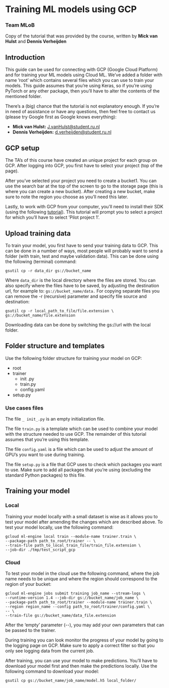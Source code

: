 # Training ML models using GCP
### Team MLoB

Copy of the tutorial that was provided by the course, written by __Mick van Hulst__ and __Dennis Verheijden__

## Introduction
This guide can be used for connecting with GCP (Google Cloud Platform) and
for training your ML models using Cloud ML. We’ve added a folder with name
’root’ which contains several files which you can use to train your models. This
guide assumes that you’re using Keras, so if you’re using PyTorch or any other
package, then you’ll have to alter the contents of the mentioned folder.

There’s a (big) chance that the tutorial is not explanatory enough. If you’re in
need of assistance or have any questions, then feel free to contact us (please try
Google first as Google knows everything):

* __Mick van Hulst:__ J.vanHulst@student.ru.nl
* __Dennis Verheijden:__ d.verheijden@student.ru.nl

## GCP setup
The TA’s of this course have created an unique project for each group on GCP.
After logging into GCP, you first have to select your project (top of the page).

After you’ve selected your project you need to create a bucket1. You can use
the search bar at the top of the screen to go to the storage page (this is where
you can create a new bucket). After creating a new bucket, make sure to note
the region you choose as you’ll need this later.

Lastly, to work with GCP from your computer, you’ll need to install their SDK
(using the following [tutorial](https://cloud.google.com/sdk/docs/)). This tutorial will prompt you to select a project
for which you’ll have to select ’Pilot project 1’.

## Upload training data
To train your model, you first have to send your training data to GCP. This
can be done in a number of ways, most people will probably want to send a
folder (with train, test and maybe validation data). This can be done using the
following (terminal) command:

```
gsutil cp -r data_dir gs://bucket_name
```

Where `data_dir` is the local directory where the files are stored. You can
also specify where the files have to be saved, by adjusting the destination url,
for example to: `gs://bucket_name/data.`
For copying separate files you can remove the -r (recursive) parameter and
specify file source and destination:

```
gsutil cp -r local_path_to_file/file.extension \
gs://bucket_name/file.extension
```

Downloading data can be done by switching the gs://url with the local
folder.

## Folder structure and templates
Use the following folder structure for training your model on GCP:

+ root
 + trainer
   + init .py  
   + train.py  
   + config.yaml
 + setup.py

### Use cases files
The file `_ init_.py` is an empty initialization file.

The file `train.py` is a template which can be used to combine your model
with the structure needed to use GCP. The remainder of this tutorial assumes
that you’re using this template.

The file `config.yaml` is a file which can be used to adjust the amount of GPU’s
you want to use during training.

The file `setup.py` is a file that GCP uses to check which packages you want to
use. Make sure to add all packages that you’re using (excluding the standard
Python packages) to this file.

## Training your model
### Local

Training your model locally with a small dataset is wise as it allows you to test
your model after amending the changes which are described above. To test your
model locally, use the following command:

```
gcloud ml-engine local train --module-name trainer.train \
--package-path path_to_root/trainer -- \
--train-file path_to_local_train_file/train_file.extension \
--job-dir ./tmp/test_script_gcp
```

### Cloud
To test your model in the cloud use the following command, where the job name
needs to be unique and where the region should correspond to the region of your
bucket:

```
gcloud ml-engine jobs submit training job_name --stream-logs \
--runtime-version 1.4 --job-dir gs://bucket_name/job_name \
--package-path path_to_root/trainer --module-name trainer.train \
--region region_name --config path_to_root/trainer/config.yaml \
-- \
--train-file gs://bucket_name/data_file.extension
```

After the ‘empty’ parameter (--), you may add your own parameters that can
be passed to the trainer.

During training you can look monitor the progress of your model by going
to the logging page on GCP. Make sure to apply a correct filter so that you only
see logging data from the current job.

After training, you can use your model to make predictions. You’ll have to
download your model first and then make the predictions locally. Use the following
command to download your model:

```
gsutil cp gs://bucket_name/job_name/model.h5 local_folder/
```
